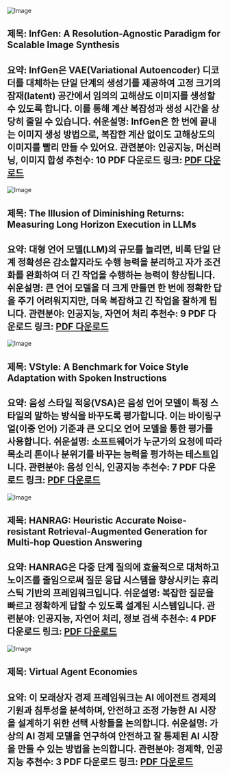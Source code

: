 ![Image](https://cdn-thumbnails.huggingface.co/social-thumbnails/papers/2509.10441.png)
## 제목: InfGen: A Resolution-Agnostic Paradigm for Scalable Image Synthesis
**요약**: InfGen은 VAE(Variational Autoencoder) 디코더를 대체하는 단일 단계의 생성기를 제공하여 고정 크기의 잠재(latent) 공간에서 임의의 고해상도 이미지를 생성할 수 있도록 합니다. 이를 통해 계산 복잡성과 생성 시간을 상당히 줄일 수 있습니다.
**쉬운설명**: InfGen은 한 번에 끝내는 이미지 생성 방법으로, 복잡한 계산 없이도 고해상도의 이미지를 빨리 만들 수 있어요.
**관련분야**: 인공지능, 머신러닝, 이미지 합성
**추천수**: 10
**PDF 다운로드 링크**: [PDF 다운로드](https://arxiv.org/pdf/2509.10441)
---

![Image](https://cdn-thumbnails.huggingface.co/social-thumbnails/papers/2509.09677.png)
## 제목: The Illusion of Diminishing Returns: Measuring Long Horizon Execution in LLMs
**요약**: 대형 언어 모델(LLM)의 규모를 늘리면, 비록 단일 단계 정확성은 감소할지라도 수행 능력을 분리하고 자가 조건화를 완화하여 더 긴 작업을 수행하는 능력이 향상됩니다.
**쉬운설명**: 큰 언어 모델을 더 크게 만들면 한 번에 정확한 답을 주기 어려워지지만, 더욱 복잡하고 긴 작업을 잘하게 됩니다.
**관련분야**: 인공지능, 자연어 처리
**추천수**: 9
**PDF 다운로드 링크**: [PDF 다운로드](https://arxiv.org/pdf/2509.09677)
---

![Image](https://cdn-thumbnails.huggingface.co/social-thumbnails/papers/2509.09716.png)
## 제목: VStyle: A Benchmark for Voice Style Adaptation with Spoken Instructions
**요약**: 음성 스타일 적응(VSA)은 음성 언어 모델이 특정 스타일의 말하는 방식을 바꾸도록 평가합니다. 이는 바이링구얼(이중 언어) 기준과 큰 오디오 언어 모델을 통한 평가를 사용합니다.
**쉬운설명**: 소프트웨어가 누군가의 요청에 따라 목소리 톤이나 분위기를 바꾸는 능력을 평가하는 테스트입니다.
**관련분야**: 음성 인식, 인공지능
**추천수**: 7
**PDF 다운로드 링크**: [PDF 다운로드](https://arxiv.org/pdf/2509.09716)
---

![Image](https://cdn-thumbnails.huggingface.co/social-thumbnails/papers/2509.09713.png)
## 제목: HANRAG: Heuristic Accurate Noise-resistant Retrieval-Augmented Generation for Multi-hop Question Answering
**요약**: HANRAG은 다중 단계 질의에 효율적으로 대처하고 노이즈를 줄임으로써 질문 응답 시스템을 향상시키는 휴리스틱 기반의 프레임워크입니다.
**쉬운설명**: 복잡한 질문을 빠르고 정확하게 답할 수 있도록 설계된 시스템입니다.
**관련분야**: 인공지능, 자연어 처리, 정보 검색
**추천수**: 4
**PDF 다운로드 링크**: [PDF 다운로드](https://arxiv.org/pdf/2509.09713)
---

![Image](https://cdn-thumbnails.huggingface.co/social-thumbnails/papers/2509.10147.png)
## 제목: Virtual Agent Economies
**요약**: 이 모래상자 경제 프레임워크는 AI 에이전트 경제의 기원과 침투성을 분석하며, 안전하고 조정 가능한 AI 시장을 설계하기 위한 선택 사항들을 논의합니다.
**쉬운설명**: 가상의 AI 경제 모델을 연구하여 안전하고 잘 통제된 AI 시장을 만들 수 있는 방법을 논의합니다.
**관련분야**: 경제학, 인공지능
**추천수**: 3
**PDF 다운로드 링크**: [PDF 다운로드](https://arxiv.org/pdf/2509.10147)
---
